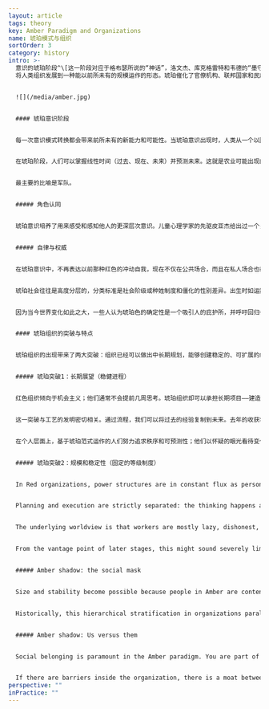 ```yaml
---
layout: article
tags: theory
key: Amber Paradigm and Organizations
name: 琥珀模式与组织
sortOrder: 3
category: history
intro: >-
  意识的琥珀阶段^\[这一阶段对应于格布瑟所说的“神话”，洛文杰、库克格雷特和韦德的“墨守成规”，格雷夫斯的“DQ”，螺旋动力学派的“蓝色”，克根的“人际关系”，托伯特的“外交官”和“专家”，皮亚杰的“实用操作”以及其他一些人的学说。]
  将人类组织发展到一种能以前所未有的规模运作的形态。琥珀催化了官僚机构、联邦国家和民族国家的形成，其中许多组织已经存在了好几个世纪。琥珀组织力求稳定，其特点是在等级结构中定义有明确的角色和等级。通过指挥和控制来实现领导权，整个组织都需要服从。通过规则和程序来实现稳定和秩序。不鼓励创新，不欢迎竞争。最主要的比喻是军队。但也许最重要的琥珀组织是天主教会。


  ![](/media/amber.jpg)


  #### 琥珀意识阶段


  每一次意识模式转换都会带来前所未有的新能力和可能性。当琥珀意识出现时，人类从一个以园艺为生的部落世界跃升到农业、国家和文明、机构、官僚机制和有组织宗教的时代。根据发展心理学家的说法，当今发达社会的成年人口中有很大一部分依然基于这一范式运作。琥珀色阶段通过牛顿的眼睛感知世界。知晓因果关系。


  在琥珀阶段，人们可以掌握线性时间（过去、现在、未来）并预测未来。这就是农业可能出现的土壤：农业需要自律和远见，从今年的收成中保留种子，以供应明年的粮食。农业所产生的热量过剩可以养活一些新的阶级：统治者、管理者、牧师、战士和工匠；这大约从公元前4000年开始在美索不达米亚，催化了从酋长制到国家和文明的转变。


  最主要的比喻是军队。


  ##### 角色认同


  琥珀意识培养了用来感受和感知他人的更深层次意识。儿童心理学家的先驱皮亚杰给出过一个关于琥珀认知的实验。把一个双色的球放在儿童和成人之间，绿色的一面对着儿童，红色的一面对着成人。在琥珀色阶段之前，孩子还不能从别人的角度看世界，他会声称他和大人都看到了一个绿色的球。在六、七岁左右的时候，一个在滋养意识成长环境中长大的孩子，将学会通过别人的眼睛看世界，并能正确识别成年人看到了球的红色一面。从心理上讲，这个意识飞跃的影响很巨大。我可以认同我的观点和我的角色，并知道这与你的不同。我也能想象别人对我的看法。此时，我的自我和自我价值感在很大程度上是建立在别人观点上的。我会争取得到认可和接受，并在我的社交圈中占据一席之地。在这个阶段，人们已经会内化群体规范，思维的基础取决于一个人是否符合群体规范的外表、行为和相应的思想。红色阶段的二元思维依然健在，但基于个人主义的“按照我的方式，还是你的方式”被基于集体主义的“按照我们的方式，还是他们的方式”所取代。红色的自我中心主义已经让位给琥珀色的种族中心主义。肯·威尔伯这样说：关心和关注从我扩展到了整个团队——但并没有进步太多！如果你是这个团体的一员——是我的神话，我的意识形态的一员——那么你就能“得救”。但是如果你属于不同的文化，不同的群体，不同的神话，不同的上帝，那么你就该死。^\[Ken Wilber, A Brief History of Everything (Boston: Shambhala Publications, 1996), 273.]


  ##### 自律与权威


  在琥珀意识中，不再表达以前那种红色的冲动自我，现在不仅在公共场合，而且在私人场合也都能自律和自制。琥珀社会的基础是一个简单的被集体接受的，按照正确方式做事的道德标准。琥珀色的世界观是静态的：有不变的法律，保障一个公正的世界，事情只有对和错两种可能。做正确的事，你会得到回报，今生或来世。做错事或说错话，你会受到惩罚，甚至会被拒绝——并且可能在以后遭受痛苦。人们内化了规则和道德，所以当误入歧途时会感到内疚和羞耻。这个阶段定义是非的权威，不再（如红色那样）与一个强大的人格联系在一起，而是与一个岗位角色联系在一起；定义权威的是牧师的长袍，与谁穿着它无关。


  琥珀社会往往是高度分层的，分类标准是社会阶级或种姓制度和僵化的性别差异。出生时如运数抽签般决定着你的阶级。从那以后，一切都为你准备好了——你的行为、思想、衣着、饮食和婚姻都与你的种姓一致。


  因为当今世界变化如此之大，一些人认为琥珀色的确定性是一个吸引人的庇护所，并呼吁回归一套固定的道德价值观。从这个角度考虑，就等于无视了传统社会化通过制定严格的社会分层和性别规范，而带来的巨大不平等。至少可以说，在一个琥珀模式的社会里，做一个女人，同性恋者，不合群的人，或者一个自由的思想家，都会是不愉快的。


  #### 琥珀组织的突破与特点


  琥珀组织的出现带来了两大突破：组织已经可以做出中长期规划，能够创建稳定的、可扩展的组织结构。把这两个突破结合起来，就可以让组织取得前所未有的成就，这些都超出了红色组织的想象。历史上，那些建立了灌溉系统、金字塔和中国长城的组织就是琥珀模式。琥珀组织管理着殖民地世界的船只、贸易站和种植园。天主教会就是建立在这种范式之上的——可以说，教会一直是西方世界的决定性组织。工业革命的第一批大公司也在这个模板上运行。琥珀组织今天仍然存在：大多数政府机构、公立学校、宗教机构和军队都基于琥珀原则和实践运作。


  ##### 琥珀突破1：长期展望（稳健进程）


  红色组织倾向于机会主义；他们通常不会提前几周思考。琥珀组织却可以承担长期项目——建造可能需要两个世纪才能完成的大教堂，或者建立数千英里外的殖民贸易站网络，以促进商业。


  这一突破与工艺的发明密切相关。通过流程，我们可以将过去的经验复制到未来。去年的收获将成为我们今年的模板；明年的课堂将采用与今年相同的教学计划。通过流程，关键知识不再依赖于某个特定的人；它嵌入到组织中，可以代代相传。任何人都可以被另一个在这个过程中承担同样角色的人所取代。即使是酋长也可以被替换，有序地继承，因此琥珀组织可以存活几个世纪。


  在个人层面上，基于琥珀范式运作的人们努力追求秩序和可预测性；他们以怀疑的眼光看待变化。琥珀组织也是如此，琥珀个人和组织都非常适合一个稳定的世界，认为可以根据过去的经验来规划未来。他们的潜在假设是，认为存在着一种正确的做事方式，世界是（或应该是）绝对的。过去有效的东西将来也会有效。琥珀组织会发现自己很难接受变革需求。正确的道路只有一条，这个想法让他们对竞争感到不安。历史上，他们一直在争取统治和垄断。


  ##### 琥珀突破2：规模和稳定性（固定的等级制度）


  In Red organizations, power structures are in constant flux as personalities jockey for influence. Amber organizations bring stability to power, with formal titles, fixed hierarchies, and organization charts. The overall structure settles into a well defined hierarchy. The plant manager is in charge of the department heads, who in turn oversee unit managers, line managers, foremen, and operators. Personal allegiance to the chief is no longer needed because everyone knows where they fit in the hierarchy. Much larger organizations become possible, spanning not hundreds but thousands of workers, and they can operate across vast distances. Mankind’s first global organizations―from the Catholic Church to the East India Company―were built on a Amber template.


  Planning and execution are strictly separated: the thinking happens at the top, the doing at the bottom. Decisions made at the top get handed down through successive layers of management. Control is maintained through compliance with rules and procedures. Leaders at all levels are given responsibility for compliance and can discipline those found wanting..


  The underlying worldview is that workers are mostly lazy, dishonest, and in need of direction. They must be supervised and told what is expected of them. Participatory management seems foolish from an Amber perspective; management must rely on command and control to achieve results. Jobs at the frontlines are specific and often routine. Innovation, critical thinking, and self-expression are not asked for (and are often discouraged). Information is shared on an as-needed basis. People are effectively interchangeable resources.


  From the vantage point of later stages, this might sound severely limiting. But as a step up from Red, it is major progress. Even people at the bottom of the organization feel that the predictability of routine work is liberating compared to the constant vigilance required in Red organization.. We no longer need to watch out for threats and danger that might come unexpectedly from any direction. We just need to follow the rules.


  ##### Amber shadow: the social mask


  Size and stability become possible because people in Amber are content to stay in their place in return for safety and predictability. People operating from this stage closely identify with their role and position. Amber organizations have invented and generalized the use of titles, ranks, and uniforms to bolster role identification. A bishop’s robe signals that inside is no mere priest. A general’s uniform can hardly be confused with a lieutenant’s or a private’s, even from far away. In factories, the owner, the engineer, the accountant, the foreman, and the machine operator tend to dress differently, even to this day. When we put on our ‘uniform’, we also put on a distinct identity, a social mask. We internalize behaviors that are expected of people with our rank and in our line of work. As a worker, it’s not only that I wear a different clothes to the engineer. I eat in the workers’ mess; he eats in the factory restaurant. And in these places, the subjects of conversation, the jokes, and the type of self-disclosure are vastly different. Social stability comes at the price of wearing a mask, of learning to distance ourselves from our unique nature, from our personal desires, needs, and feelings; instead, we embrace a socially acceptable self.


  Historically, this hierarchical stratification in organizations paralleled social stratification: The roles you could aspire to depended on your families position in society. It was often very difficult to ‘break the mold’. Fortunately, that rigid social stratification has disappeared in modern societies. Today’s Amber organizations still tend to reinforce hierarchy, albeit in more subtle ways. Promotion is often based on experience and service and sometimes the most qualified do not get the job because they haven’t ticked all the right boxes.


  ##### Amber shadow: Us versus them


  Social belonging is paramount in the Amber paradigm. You are part of the group, or you are not―it is “us” versus “them.” This dividing line can be found throughout Amber organizations―nurses versus doctors versus administrators, line versus staff, frontline versus headquarters etc. Amber organizations have definitive silos, and groups eye each other with suspicion across them. Co-operation and trust is enabled through procedures and rules that people have to abide by.


  If there are barriers inside the organization, there is a moat between the organization and the outside world. Amber organizations try wherever possible to be self-contained and autonomous. Early car factories had their own rubber plantations and steel mills, operated their own bakeries, and provided social housing. Employees also “belong” to the organization: employment is assumed to be lifelong, and much of people’s social life revolves around the organization. The possibility of dismissal therefore carries a double threat: employees risk losing both the identity the work gives them as well as the social fabric they are embedded in. Someone who decides to leave the organization is often met with bewilderment, if not accused of betrayal. Many of today’s Amber organizations still have lifetime employment as an underlying norm. For those who decide to leave, the process is often painful―akin to shedding an old life and having to reinvent a new one.
perspective: ""
inPractice: ""
---
```

